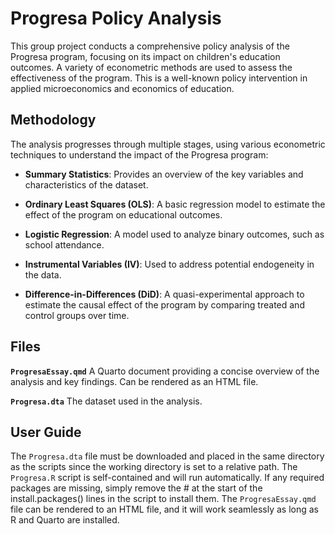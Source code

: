 # Progresa Policy Analysis  

This group project conducts a comprehensive policy analysis of the Progresa program, focusing on its impact on children's education outcomes. A variety of econometric methods are used to assess the effectiveness of the program. This is a well-known policy intervention in applied microeconomics and economics of education.

## Methodology

The analysis progresses through multiple stages, using various econometric techniques to understand the impact of the Progresa program:

- **Summary Statistics**: Provides an overview of the key variables and characteristics of the dataset.

- **Ordinary Least Squares (OLS)**: A basic regression model to estimate the effect of the program on educational outcomes.

- **Logistic Regression**: A model used to analyze binary outcomes, such as school attendance.

- **Instrumental Variables (IV)**: Used to address potential endogeneity in the data.

- **Difference-in-Differences (DiD)**: A quasi-experimental approach to estimate the causal effect of the program by comparing treated and control groups over time.

## Files

**`ProgresaEssay.qmd`** A Quarto document providing a concise overview of the analysis and key findings. Can be rendered as an HTML file.

**`Progresa.dta`** The dataset used in the analysis.

## User Guide

The `Progresa.dta` file must be downloaded and placed in the same directory as the scripts since the working directory is set to a relative path. The `Progresa.R` script is self-contained and will run automatically. If any required packages are missing, simply remove the # at the start of the install.packages() lines in the script to install them. The `ProgresaEssay.qmd` file can be rendered to an HTML file, and it will work seamlessly as long as R and Quarto are installed.

